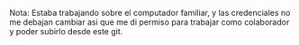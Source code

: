 Nota: Estaba trabajando sobre el computador familiar, y las credenciales no me debajan cambiar asi que me di permiso para trabajar como colaborador y poder subirlo desde este git.
